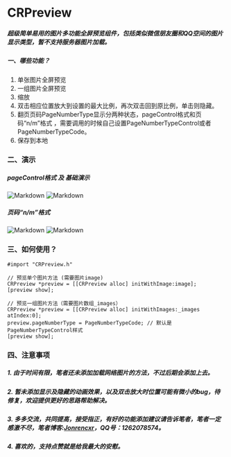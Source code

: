 # CRPreview
##### 超级简单易用的图片多功能全屏预览组件，包括类似微信朋友圈和QQ空间的图片显示类型，暂不支持服务器图片加载。

##### 一、哪些功能？
1. 单张图片全屏预览
2. 一组图片全屏预览
3. 缩放
4. 双击相应位置放大到设置的最大比例，再次双击回到原比例，单击则隐藏。
5. 翻页页码PageNumberType显示分两种状态，pageControl格式和页码“n/m”格式 ，需要调用的时候自己设置PageNumberTypeControl或者PageNumberTypeCode。
6. 保存到本地

### 二、演示
##### pageControl格式 及 基础演示
![Markdown](http://i2.buimg.com/574358/34c36a9a70e3ef27.jpg)
![Markdown](http://i2.buimg.com/574358/6fe6f22518e9c889.gif)
##### 页码“n/m”格式
![Markdown](http://i2.buimg.com/574358/e12c172e1a6f7de6.jpg)
![Markdown](http://i4.piimg.com/574358/c1e7f1b0958d8f2b.gif)

### 三、如何使用？
    #import "CRPreview.h"
    
    // 预览单个图片方法 (需要图片image)
    CRPreview *preview = [[CRPreview alloc] initWithImage:image];
    [preview show];
    
    // 预览一组图片方法（需要图片数组_images）
    CRPreview *preview = [[CRPreview alloc] initWithImages:_images atIndex:0];
    preview.pageNumberType = PageNumberTypeCode; // 默认是PageNumberTypeControl样式
    [preview show];

### 四、注意事项
##### 1. 由于时间有限，笔者还未添加加载网络图片的方法，不过后期会添加上去。
##### 2. 暂未添加显示及隐藏的动画效果，以及双击放大时位置可能有微小的bug，待修复，欢迎提供更好的思路帮助解决。
##### 3. 多多交流，共同提高，接受指正，有好的功能添加建议请告诉笔者，笔者一定感激不尽，笔者博客:[Jonrencxr](http://www.jianshu.com/users/eb0c003c8cc8/latest_articles)，QQ号：1262078574。
##### 4. 喜欢的，支持点赞就是给我最大的安慰。

